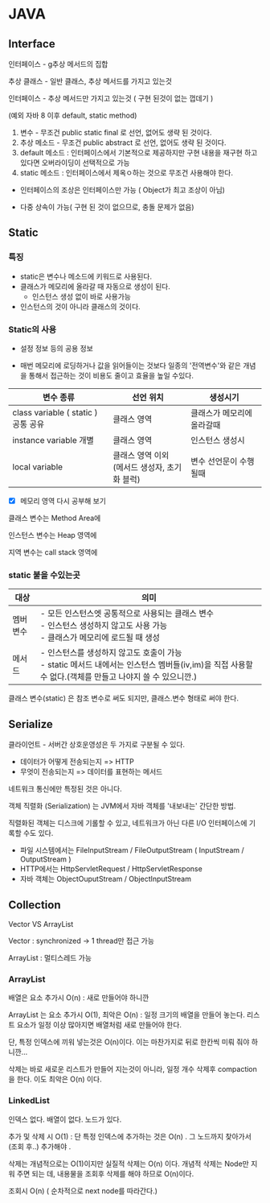 # JAVA



## Interface

인터페이스 - g추상 메서드의 집합

추상 클래스 - 일반 클래스,  추상 메서드를 가지고 있는것

인터페이스 - 추상 메서드만 가지고 있는것 ( 구현 된것이 없는 껍데기 )

(예외 자바 8 이후 default, static method)



1) 변수 - 무조건 public static final 로 선언, 없어도 생략 된 것이다.
2) 추상 메소드 - 무조건 public abstract 로 선언, 없어도 생략 된 것이다.
3) default 메소드 : 인터페이스에서 기본적으로 제공하지만 구현 내용을 재구현 하고 있다면 오버라이딩이 선택적으로 가능
4) static 메소드 : 인터페이스에서 제옥ㅇ하는 것으로 무조건 사용해야 한다.



- 인터페이스의 조상은 인터페이스만 가능 ( Object가 최고 조상이 아님)

- 다중 상속이 가능( 구현 된 것이 없으므로, 충돌 문제가 없음)



## Static

### 특징

- static은 변수나 메소드에 키워드로 사용된다.
- 클래스가 메모리에 올라갈 때 자동으로 생성이 된다.
  - 인스턴스 생성 없이 바로 사용가능
- 인스턴스의 것이 아니라 클래스의 것이다.

### Static의 사용

- 설정 정보 등의 공용 정보

- 매번 메모리에 로딩하거나 값을 읽어들이는 것보다 일종의 '전역변수'와 같은 개념을 통해서 접근하는 것이 비용도 줄이고 효율을 높일 수있다. 

  

| 변수 종류                           | 선언 위치                                          | 생성시기                   |
| ----------------------------------- | -------------------------------------------------- | -------------------------- |
| class variable ( static ) 공통 공유 | 클래스 영역                                        | 클래스가 메모리에 올라갈때 |
| instance variable 개별              | 클래스 영역                                        | 인스턴스 생성시            |
| local variable                      | 클래스 영역 이외<br />(메서드 생성자, 초기화 블럭) | 변수 선언문이 수행될때     |

- [x] 메모리 영역 다시 공부해 보기

클래스 변수는 Method Area에

인스턴스 변수는 Heap 영역에

지역 변수는 call stack 영역에



### static 붙을 수있는곳

| 대상     | 의미                                                         |
| -------- | ------------------------------------------------------------ |
| 멤버변수 | - 모든 인스턴스엣 공통적으로 사용되는 클래스 변수<br />- 인스턴스 생성하지 않고도 사용 가능<br />- 클래스가 메모리에 로드될 때 생성 |
| 메서드   | - 인스턴스를 생성하지 않고도 호출이 가능<br />- static 메서드 내에서는 인스턴스 멤버들(iv,im)을 직접 사용할 수 없다.(객체를 만들고 나야지 쓸 수 있으니깐.) |

클래스 변수(static) 은 참조 변수로 써도 되지만, 클래스.변수 형태로 써야 한다.



## Serialize

클라이언트 - 서버간 상호운영성은 두 가지로 구분될 수 있다. 

- 데이터가 어떻게 전송되는지 => HTTP
- 무엇이 전송되는지 => 데이터를 표현하는 메서드

네트워크 통신에만 특정된 것은 아니다.

객체 직렬화 (Serialization) 는 JVM에서 자바 객체를 '내보내는' 간단한 방법.

직렬화된 객체는 디스크에 기롤할 수 있고, 네트워크가 아닌 다른 I/O 인터페이스에 기록할 수도 있다.

- 파일 시스템에서는 FileInputStream / FileOutputStream ( InputStream / OutputStream )
- HTTP에서는 HttpServletRequest / HttpServletResponse
- 자바 객체는 ObjectOuputStream / ObjectInputStream



## Collection

Vector VS ArrayList

Vector : synchronized -> 1 thread만 접근 가능

ArrayList : 멀티스레드 가능





### ArrayList

배열은 요소 추가시 O(n) : 새로 만들어야 하니깐

ArrayList 는 요소 추가시  O(1), 최악은  O(n) : 일정 크기의 배열을 만들어 놓는다. 리스트 요소가 일정 이상 많아지면 배열처럼 새로 만들어야 한다. 

단, 특정 인덱스에 끼워 넣는것은  O(n)이다. 이는 마찬가지로 뒤로 한칸씩 미뤄 줘야 하니깐... 

삭제는 바로 새로운 리스트가 만들어 지는것이 아니라, 일정 개수 삭제후 compaction을 한다. 이도  최악은 O(n) 이다.



### LinkedList

인덱스 없다. 배열이 없다. 노드가 있다.

추가 및 삭제 시  O(1) : 단 특정 인덱스에 추가하는 것은 O(n) . 그 노드까지 찾아가서 (조회 후..) 추가해야 .

삭제는 개념적으로는 O(1)이지만 실질적 삭제는 O(n) 이다. 개념적 삭제는 Node만 지워 주면 되는 데, 내용물을 조회후 삭제를 해야 하므로 O(n)이다.

조회시  O(n) ( 순차적으로 next node를 따라간다.) 

